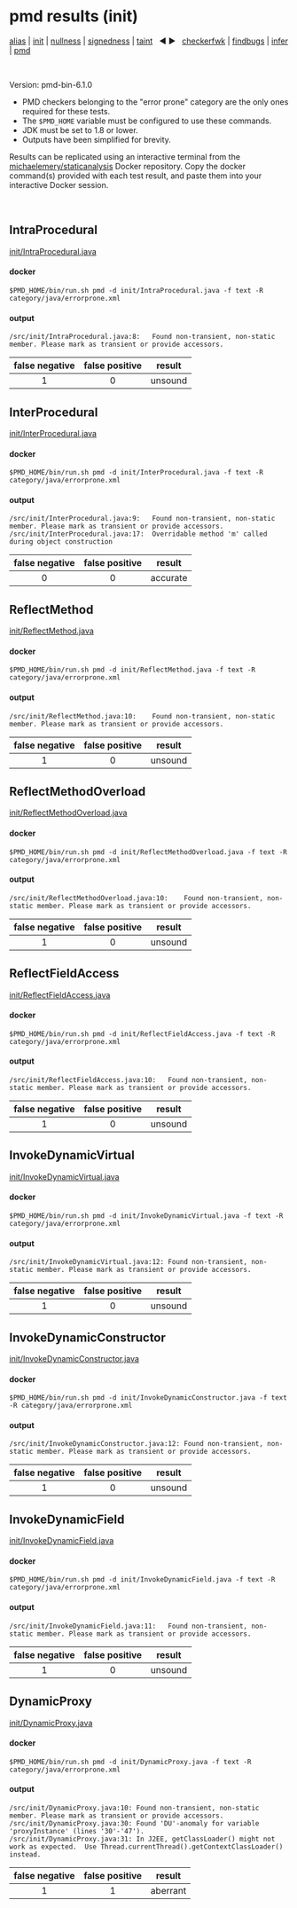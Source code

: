 # pmd results (init)

[alias](https://github.com/michaelemery/staticanalysis/blob/master/src/results/alias/README.md) | [init](https://github.com/michaelemery/staticanalysis/blob/master/src/results/init/README.md) | [nullness](https://github.com/michaelemery/staticanalysis/blob/master/src/results/nullness/README.md) | [signedness](https://github.com/michaelemery/staticanalysis/blob/master/src/results/signedness/README.md) | [taint](https://github.com/michaelemery/staticanalysis/blob/master/src/results/taint/README.md) &nbsp; &#x25c0; &#x25b6; &nbsp; [checkerfwk](https://github.com/michaelemery/staticanalysis/blob/master/src/results/tool/checkerframework.md) | [findbugs](https://github.com/michaelemery/staticanalysis/blob/master/src/results/tool/findbugs.md) | [infer](https://github.com/michaelemery/staticanalysis/blob/master/src/results/tool/infer.md) | [pmd](https://github.com/michaelemery/staticanalysis/blob/master/src/results/tool/pmd.md)

<br>

Version: pmd-bin-6.1.0

* PMD checkers belonging to the "error prone" category are the only ones required for these tests.
* The `$PMD_HOME` variable must be configured to use these commands.
* JDK must be set to 1.8 or lower.
* Outputs have been simplified for brevity.

Results can be replicated using an interactive terminal from the [michaelemery/staticanalysis](https://cloud.docker.com/u/michaelemery/repository/docker/michaelemery/staticanalysis) Docker repository. Copy the docker command(s) provided with each test result, and paste them into your interactive Docker session. 

<br>

## IntraProcedural

[init/IntraProcedural.java](https://github.com/michaelemery/staticanalysis/blob/master/src/init/IntraProcedural.java)

#### docker

```
$PMD_HOME/bin/run.sh pmd -d init/IntraProcedural.java -f text -R category/java/errorprone.xml
```

#### output

```
/src/init/IntraProcedural.java:8:	Found non-transient, non-static member. Please mark as transient or provide accessors.
```

| false negative | false positive | result |
| :---: | :---: | :---: |
| 1 | 0 | unsound |

## InterProcedural

[init/InterProcedural.java](https://github.com/michaelemery/staticanalysis/blob/master/src/init/InterProcedural.java)

#### docker

```
$PMD_HOME/bin/run.sh pmd -d init/InterProcedural.java -f text -R category/java/errorprone.xml
```

#### output

```
/src/init/InterProcedural.java:9:	Found non-transient, non-static member. Please mark as transient or provide accessors.
/src/init/InterProcedural.java:17:	Overridable method 'm' called during object construction
```

| false negative | false positive | result |
| :---: | :---: | :---: |
| 0 | 0 | accurate |

## ReflectMethod

[init/ReflectMethod.java](https://github.com/michaelemery/staticanalysis/blob/master/src/init/ReflectMethod.java)

#### docker

```
$PMD_HOME/bin/run.sh pmd -d init/ReflectMethod.java -f text -R category/java/errorprone.xml
```

#### output

```
/src/init/ReflectMethod.java:10:	Found non-transient, non-static member. Please mark as transient or provide accessors.
```

| false negative | false positive | result |
| :---: | :---: | :---: |
| 1 | 0 | unsound |

## ReflectMethodOverload

[init/ReflectMethodOverload.java](https://github.com/michaelemery/staticanalysis/blob/master/src/init/ReflectMethodOverload.java)

#### docker

```
$PMD_HOME/bin/run.sh pmd -d init/ReflectMethodOverload.java -f text -R category/java/errorprone.xml
```

#### output

```
/src/init/ReflectMethodOverload.java:10:	Found non-transient, non-static member. Please mark as transient or provide accessors.
```

| false negative | false positive | result |
| :---: | :---: | :---: |
| 1 | 0 | unsound |

## ReflectFieldAccess

[init/ReflectFieldAccess.java](https://github.com/michaelemery/staticanalysis/blob/master/src/init/ReflectFieldAccess.java)

#### docker

```
$PMD_HOME/bin/run.sh pmd -d init/ReflectFieldAccess.java -f text -R category/java/errorprone.xml
```

#### output

```
/src/init/ReflectFieldAccess.java:10:	Found non-transient, non-static member. Please mark as transient or provide accessors.
```

| false negative | false positive | result |
| :---: | :---: | :---: |
| 1 | 0 | unsound |

## InvokeDynamicVirtual

[init/InvokeDynamicVirtual.java](https://github.com/michaelemery/staticanalysis/blob/master/src/init/InvokeDynamicVirtual.java)

#### docker

```
$PMD_HOME/bin/run.sh pmd -d init/InvokeDynamicVirtual.java -f text -R category/java/errorprone.xml
```

#### output

```
/src/init/InvokeDynamicVirtual.java:12:	Found non-transient, non-static member. Please mark as transient or provide accessors.
```

| false negative | false positive | result |
| :---: | :---: | :---: |
| 1 | 0 | unsound |

## InvokeDynamicConstructor

[init/InvokeDynamicConstructor.java](https://github.com/michaelemery/staticanalysis/blob/master/src/init/InvokeDynamicConstructor.java)

#### docker

```
$PMD_HOME/bin/run.sh pmd -d init/InvokeDynamicConstructor.java -f text -R category/java/errorprone.xml
```

#### output

```
/src/init/InvokeDynamicConstructor.java:12:	Found non-transient, non-static member. Please mark as transient or provide accessors.
```

| false negative | false positive | result |
| :---: | :---: | :---: |
| 1 | 0 | unsound |

## InvokeDynamicField

[init/InvokeDynamicField.java](https://github.com/michaelemery/staticanalysis/blob/master/src/init/InvokeDynamicField.java)

#### docker

```
$PMD_HOME/bin/run.sh pmd -d init/InvokeDynamicField.java -f text -R category/java/errorprone.xml
```

#### output

```
/src/init/InvokeDynamicField.java:11:	Found non-transient, non-static member. Please mark as transient or provide accessors.
```

| false negative | false positive | result |
| :---: | :---: | :---: |
| 1 | 0 | unsound |

## DynamicProxy

[init/DynamicProxy.java](https://github.com/michaelemery/staticanalysis/blob/master/src/init/DynamicProxy.java)

#### docker

```
$PMD_HOME/bin/run.sh pmd -d init/DynamicProxy.java -f text -R category/java/errorprone.xml
```

#### output

```
/src/init/DynamicProxy.java:10:	Found non-transient, non-static member. Please mark as transient or provide accessors.
/src/init/DynamicProxy.java:30:	Found 'DU'-anomaly for variable 'proxyInstance' (lines '30'-'47').
/src/init/DynamicProxy.java:31:	In J2EE, getClassLoader() might not work as expected.  Use Thread.currentThread().getContextClassLoader() instead.
```

| false negative | false positive | result |
| :---: | :---: | :---: |
| 1 | 1 | aberrant |
